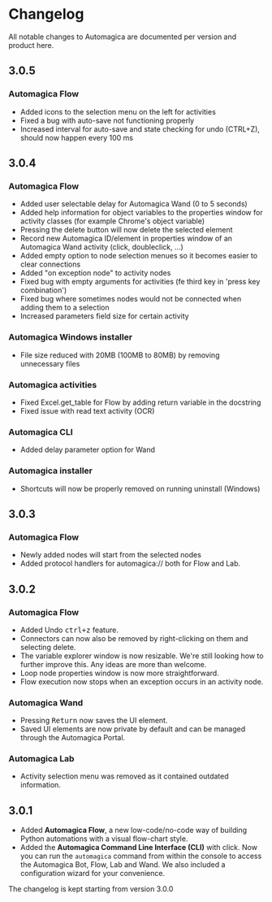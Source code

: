 # Changelog

All notable changes to Automagica are documented per version and product here.

## 3.0.5
### Automagica Flow
- Added icons to the selection menu on the left for activities
- Fixed a bug with auto-save not functioning properly
- Increased interval for auto-save and state checking for undo (CTRL+Z), should now happen every 100 ms


## 3.0.4
### Automagica Flow
- Added user selectable delay for Automagica Wand (0 to 5 seconds)
- Added help information for object variables to the properties window for activity classes (for example Chrome's object variable)
- Pressing the delete button will now delete the selected element
- Record new Automagica ID/element in properties window of an Automagica Wand activity (click, doubleclick, ...)
- Added empty option to node selection menues so it becomes easier to clear connections
- Added "on exception node" to activity nodes
- Fixed bug with empty arguments for activities (fe third key in 'press key combination')
- Fixed bug where sometimes nodes would not be connected when adding them to a selection
- Increased parameters field size for certain activity


### Automagica Windows installer
- File size reduced with 20MB (100MB to 80MB) by removing unnecessary files

### Automagica activities
- Fixed Excel.get_table for Flow by adding return variable in the docstring
- Fixed issue with read text activity (OCR)

### Automagica CLI
- Added delay parameter option for Wand

### Automagica installer
- Shortcuts will now be properly removed on running uninstall (Windows)

## 3.0.3
### Automagica Flow
- Newly added nodes will start from the selected nodes
- Added protocol handlers for automagica:// both for Flow and Lab.

## 3.0.2
### Automagica Flow
- Added Undo <kbd>ctrl+z</kbd> feature.
- Connectors can now also be removed by right-clicking on them and selecting delete.
- The variable explorer window is now resizable. We're still looking how to further improve this. Any ideas are more than welcome.
- Loop node properties window is now more straightforward.
- Flow execution now stops when an exception occurs in an activity node.

### Automagica Wand
- Pressing <kbd>Return</kbd> now saves the UI element.
- Saved UI elements are now private by default and can be managed through the Automagica Portal.

### Automagica Lab
- Activity selection menu was removed as it contained outdated information.

## 3.0.1
- Added __Automagica Flow__, a new low-code/no-code way of building Python automations with a visual flow-chart style.
- Added the __Automagica Command Line Interface (CLI)__ with click. Now you can run the `automagica` command from within the console to access the Automagica Bot, Flow, Lab and Wand. We also included a configuration wizard for your convenience. 

The changelog is kept starting from version 3.0.0